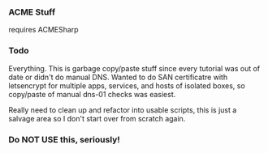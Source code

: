 ### ACME Stuff
requires ACMESharp
### Todo
Everything. This is garbage copy/paste stuff since every tutorial was out of date or didn't do manual DNS. Wanted to do SAN certificatre with letsencrypt for multiple apps, services, and hosts of isolated boxes, so copy/paste of manual dns-01 checks was easiest.

Really need to clean up and refactor into usable scripts, this is just a salvage area so I don't start over from scratch again.

### Do NOT USE this, seriously!

